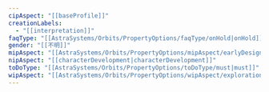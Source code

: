 ```yaml
---
cipAspect: "[[baseProfile]]"
creationLabels:
  - "[[interpretation]]"
faqType: "[[AstraSystems/Orbits/PropertyOptions/faqType/onHold|onHold]]"
gender: "[[不明]]"
mipAspect: "[[AstraSystems/Orbits/PropertyOptions/mipAspect/earlyDesign|earlyDesign]]"
nipAspect: "[[characterDevelopment|characterDevelopment]]"
toDoType: "[[AstraSystems/Orbits/PropertyOptions/toDoType/must|must]]"
wipAspect: "[[AstraSystems/Orbits/PropertyOptions/wipAspect/exploration|exploration]]"
---
```


